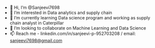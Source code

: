 - 👋 Hi, I’m @Sanjeevi7698
- 👀 I’m interested in Data analytics and supply chain
- 🌱 I’m currently learning Data science program and working as supply chain analyst in Caterpillar
- 💞️ I’m looking to collaborate on Machine Learning and Data Science
- 📫 Reach me - linkedin.com/in/sanjeevi-p-952703208 / email: sanjeevi7698@gmail.com

<!---
Sanjeevi7698/Sanjeevi7698 is a ✨ special ✨ repository because its `README.md` (this file) appears on your GitHub profile.
You can click the Preview link to take a look at your changes.
--->
